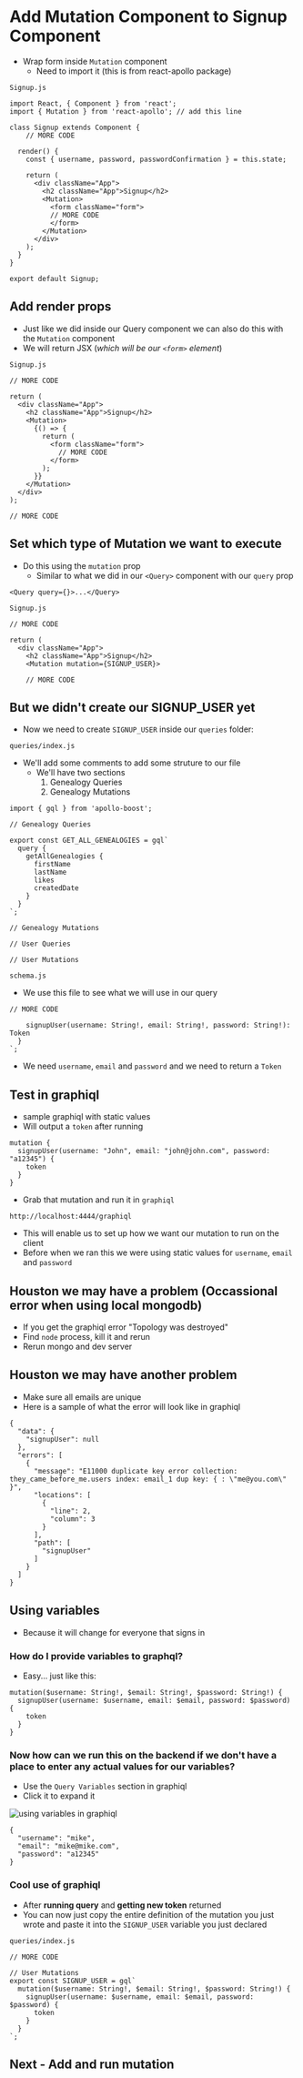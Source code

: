 # Add Mutation Component to Signup Component
* Wrap form inside `Mutation` component
    - Need to import it (this is from react-apollo package)

`Signup.js`

```
import React, { Component } from 'react';
import { Mutation } from 'react-apollo'; // add this line

class Signup extends Component {
    // MORE CODE

  render() {
    const { username, password, passwordConfirmation } = this.state;

    return (
      <div className="App">
        <h2 className="App">Signup</h2>
        <Mutation>
          <form className="form">
          // MORE CODE
          </form>
        </Mutation>
      </div>
    );
  }
}

export default Signup;
```

## Add render props
* Just like we did inside our Query component we can also do this with the `Mutation` component
* We will return JSX (_which will be our `<form>` element_)

`Signup.js`

```
// MORE CODE

return (
  <div className="App">
    <h2 className="App">Signup</h2>
    <Mutation>
      {() => {
        return (
          <form className="form">
            // MORE CODE
          </form>
        );
      }}
    </Mutation>
  </div>
);

// MORE CODE
```

## Set which type of Mutation we want to execute
* Do this using the `mutation` prop
    - Similar to what we did in our `<Query>` component with our `query` prop

`<Query query={}>...</Query>`

`Signup.js`

```
// MORE CODE

return (
  <div className="App">
    <h2 className="App">Signup</h2>
    <Mutation mutation={SIGNUP_USER}>

    // MORE CODE
```

## But we didn't create our SIGNUP_USER yet
* Now we need to create `SIGNUP_USER` inside our `queries` folder:

`queries/index.js`

* We'll add some comments to add some struture to our file
    - We'll have two sections
        1. Genealogy Queries
        2. Genealogy Mutations

```
import { gql } from 'apollo-boost';

// Genealogy Queries

export const GET_ALL_GENEALOGIES = gql`
  query {
    getAllGenealogies {
      firstName
      lastName
      likes
      createdDate
    }
  }
`;

// Genealogy Mutations

// User Queries

// User Mutations

```

`schema.js`
* We use this file to see what we will use in our query

```
// MORE CODE

    signupUser(username: String!, email: String!, password: String!): Token
  }
`;
```

* We need `username`, `email` and `password` and we need to return a `Token`

## Test in graphiql
* sample graphiql with static values
* Will output a `token` after running

```
mutation {
  signupUser(username: "John", email: "john@john.com", password: "a12345") {
    token
  }
}
```

* Grab that mutation and run it in `graphiql`

`http://localhost:4444/graphiql`

* This will enable us to set up how we want our mutation to run on the client
* Before when we ran this we were using static values for `username`, `email` and `password`

## Houston we may have a problem (Occassional error when using local mongodb)
* If you get the graphiql error "Topology was destroyed"
* Find `node` process, kill it and rerun
* Rerun mongo and dev server

## Houston we may have another problem
* Make sure all emails are unique
* Here is a sample of what the error will look like in graphiql

```
{
  "data": {
    "signupUser": null
  },
  "errors": [
    {
      "message": "E11000 duplicate key error collection: they_came_before_me.users index: email_1 dup key: { : \"me@you.com\" }",
      "locations": [
        {
          "line": 2,
          "column": 3
        }
      ],
      "path": [
        "signupUser"
      ]
    }
  ]
}
```

## Using variables
* Because it will change for everyone that signs in

### How do I provide variables to graphql?
* Easy... just like this:

```
mutation($username: String!, $email: String!, $password: String!) {
  signupUser(username: $username, email: $email, password: $password) {
    token
  }
}
```

### Now how can we run this on the backend if we don't have a place to enter any actual values for our variables?
* Use the `Query Variables` section in graphiql
* Click it to expand it

![using variables in graphiql](https://i.imgur.com/nddPEHm.png)

```
{
  "username": "mike",
  "email": "mike@mike.com",
  "password": "a12345"
}
```

### Cool use of graphiql
* After **running query** and **getting new token** returned
* You can now just copy the entire definition of the mutation you just wrote and paste it into the `SIGNUP_USER` variable you just declared

`queries/index.js`

```
// MORE CODE

// User Mutations
export const SIGNUP_USER = gql`
  mutation($username: String!, $email: String!, $password: String!) {
    signupUser(username: $username, email: $email, password: $password) {
      token
    }
  }
`;
```

## Next - Add and run mutation
